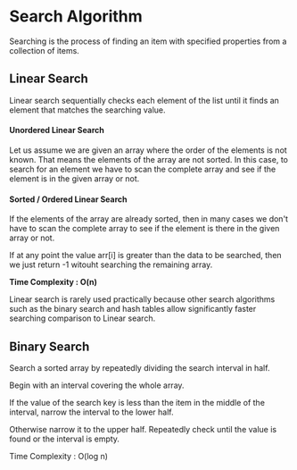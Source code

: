 # Search Algorithm

Searching is the process of finding an item with specified properties from a collection of items.

## Linear Search

Linear search sequentially checks each element of the list until it finds an element that matches the searching value.

#### Unordered Linear Search

Let us assume we are given an array where the order of the elements is not known. That means the elements of
the array are not sorted. In this case, to search for an element we have to scan the complete array and see if the
element is in the given array or not.

#### Sorted / Ordered Linear Search

If the elements of the array are already sorted, then in many cases we don't have to scan the complete array to
see if the element is there in the given array or not.

If at any point the value arr[i] is greater than the data to be searched, then we just return -1 witouht searching the remaining array.


__Time Complexity : O(n)__

Linear search is rarely used practically because other search algorithms such as the binary search and hash tables allow significantly faster searching comparison to Linear search.

## Binary Search

Search a sorted array by repeatedly dividing the search interval in half.

Begin with an interval covering the whole array.

If the value of the search key is less than the item in the middle of the interval, narrow the interval to the lower half.

Otherwise narrow it to the upper half. Repeatedly check until the value is found or the interval is empty.

Time Complexity :  O(log n)
